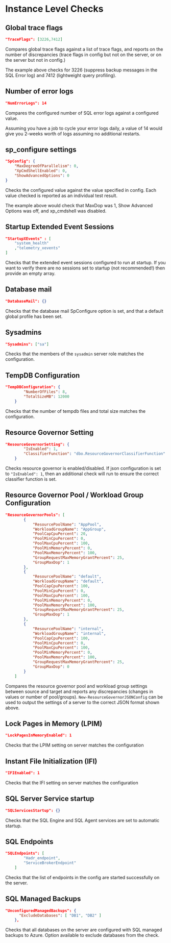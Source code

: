 # Instance Level Checks

## Global trace flags
```json
"TraceFlags": [3226,7412]
```

Compares global trace flags against a list of trace flags, and reports on the number of discrepancies (trace flags in config but not on the server, or on the server but not in config.)

The example above checks for 3226 (suppress backup messages in the SQL Error log) and 7412 (lightweight query profiling).

## Number of error logs
```json
"NumErrorLogs": 14
```

Compares the configured number of SQL error logs against a configured value.

Assuming you have a job to cycle your error logs daily, a value of 14 would give you 2-weeks worth of logs assuming no additional restarts.

## sp_configure settings
```json
"SpConfig": {
    "MaxDegreeOfParallelism": 0,
    "XpCmdShellEnabled": 0,
    "ShowAdvancedOptions": 0
}
```

Checks the configured value against the value specified in config.  Each value checked is reported as an individual test result.

The example above would check that MaxDop was 1, Show Advanced Options was off, and xp_cmdshell was disabled.

## Startup Extended Event Sessions
```json
"StartupXEvents" : [
    "system_health"
    ,"telemetry_xevents"
]
```

Checks that the extended event sessions configured to run at startup.  If you want to verify there are no sessions set to startup (not recommended!) then provide an empty array.

## Database mail
```json
"DatabaseMail": {}
```

Checks that the database mail SpConfigure option is set, and that a default global profile has been set.

## Sysadmins
```json
"Sysadmins": ["sa"]
```

Checks that the members of the `sysadmin` server role matches the configuration.

## TempDB Configuration
```json
"TempDBConfiguration": {
        "NumberOfFiles": 8,
        "TotalSizeMB": 12000
    }
```

Checks that the number of tempdb files and total size matches the configuration.

## Resource Governor Setting
```json
"ResourceGovernorSetting": {
        "IsEnabled": 1,
        "ClassifierFunction": "dbo.ResourceGovernorClassifierFunction"
    }
```

Checks resource governor is enabled/disabled. If json configuration is set to `"IsEnabled": 1`, then an additional check will run to ensure the correct classifier function is set.

## Resource Governor Pool / Workload Group Configuration
```json
"ResourceGovernorPools": [
        {
            "ResourcePoolName": "AppPool",
            "WorkloadGroupName": "AppGroup",
            "PoolCapCpuPercent": 20,
            "PoolMinCpuPercent": 0,
            "PoolMaxCpuPercent": 100,
            "PoolMinMemoryPercent": 0,
            "PoolMaxMemoryPercent": 100,
            "GroupRequestMaxMemoryGrantPercent": 25,
            "GroupMaxDop": 1
        },
        {
            "ResourcePoolName": "default",
            "WorkloadGroupName": "default",
            "PoolCapCpuPercent": 100,
            "PoolMinCpuPercent": 0,
            "PoolMaxCpuPercent": 100,
            "PoolMinMemoryPercent": 0,
            "PoolMaxMemoryPercent": 100,
            "GroupRequestMaxMemoryGrantPercent": 25,
            "GroupMaxDop": 1
        },
        {
            "ResourcePoolName": "internal",
            "WorkloadGroupName": "internal",
            "PoolCapCpuPercent": 100,
            "PoolMinCpuPercent": 0,
            "PoolMaxCpuPercent": 100,
            "PoolMinMemoryPercent": 0,
            "PoolMaxMemoryPercent": 100,
            "GroupRequestMaxMemoryGrantPercent": 25,
            "GroupMaxDop": 0
        }
    ]
```

Compares the resource governor pool and workload group settings between source and target and reports any discrepancies (changes in values or number of pool/groups). `New-ResourceGovernorJSONConfig` can be used to output the settings of a server to the correct JSON format shown above.

## Lock Pages in Memory (LPIM)
```json
"LockPagesInMemoryEnabled": 1
```

Checks that the LPIM setting on server matches the configuration

## Instant File Initialization (IFI)
```json
"IFIEnabled": 1
```

Checks that the IFI setting on server matches the configuration

## SQL Server Service startup
```json
"SQLServicesStartup": {}
```

Checks that the SQL Engine and SQL Agent services are set to automatic startup.

## SQL Endpoints
```json
"SQLEndpoints": [
        "Hadr_endpoint",
        "ServiceBrokerEndpoint"
    ]
```

Checks that the list of endpoints in the config are started successfully on the server.

## SQL Managed Backups
```json
"UnconfiguredManagedBackups": {
      "ExcludeDatabases": [ "DB1", "DB2" ]
    },
```

Checks that all databases on the server are configured with SQL managed backups to Azure. Option available to exclude databases from the check.

